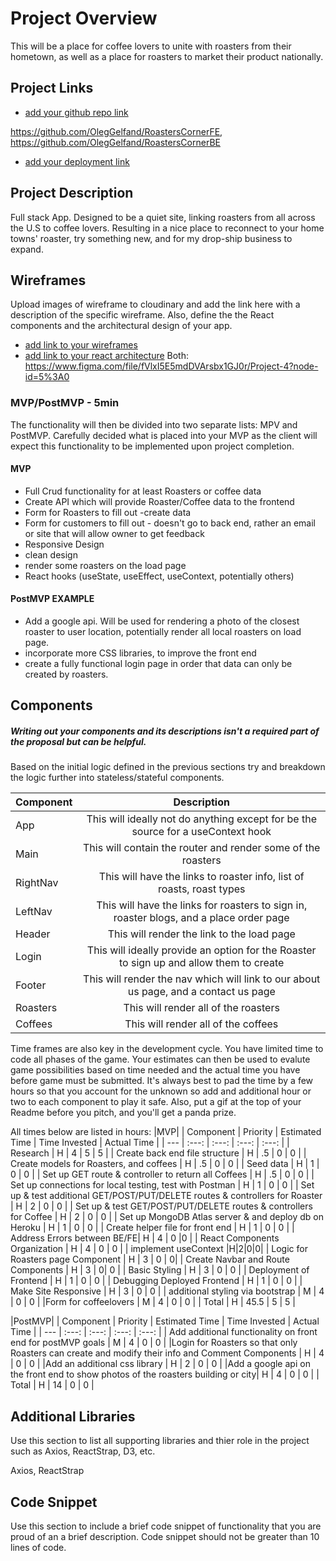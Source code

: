 # Project Overview
This will be a place for coffee lovers to unite with roasters from their hometown, as well as a place for roasters to market their product nationally.
## Project Links
 

- [add your github repo link]() 

https://github.com/OlegGelfand/RoastersCornerFE, https://github.com/OlegGelfand/RoastersCornerBE

- [add your deployment link]()


## Project Description
Full stack App. Designed to be a quiet site, linking roasters from all across the U.S to coffee lovers. Resulting in a nice place to reconnect to your home towns' roaster, try something new, and for my drop-ship business to expand.


## Wireframes
Upload images of wireframe to cloudinary and add the link here with a description of the specific wireframe. Also, define the the React components and the architectural design of your app.

- [add link to your wireframes]()
- [add link to your react architecture]()
Both:
https://www.figma.com/file/fVlxI5E5mdDVArsbx1GJ0r/Project-4?node-id=5%3A0


### MVP/PostMVP - 5min
The functionality will then be divided into two separate lists: MPV and PostMVP. Carefully decided what is placed into your MVP as the client will expect this functionality to be implemented upon project completion.

#### MVP
- Full Crud functionality for at least Roasters or coffee data
- Create API which will provide Roaster/Coffee data to the frontend
- Form for Roasters to fill out -create data
- Form for customers to fill out - doesn't go to back end, rather an email or site that will allow owner to get feedback
- Responsive Design
- clean design
- render some roasters on the load page
- React hooks (useState, useEffect, useContext, potentially others)
#### PostMVP EXAMPLE
- Add a google api. Will be used for rendering a photo of the closest roaster to  user location, potentially render all local roasters on load page.
- incorporate more CSS libraries, to improve the front end
- create a fully functional login page in order that data can only be created by roasters.
## Components
##### Writing out your components and its descriptions isn't a required part of the proposal but can be helpful.
Based on the initial logic defined in the previous sections try and breakdown the logic further into stateless/stateful components.

|Component|	Description|
| --- | :---: |  
|App	|This will ideally not do anything except for be the source for a useContext hook|
|Main    |This will contain the router and render some of the roasters|
|RightNav |This will have the links to roaster info, list of roasts, roast types|
|LeftNav |This will have the links for roasters to sign in, roaster blogs, and a place order page|
|Header	|This will render the link to the load page|
|Login	|This will ideally provide an option for the Roaster to sign up and allow them to create |
|Footer	|This will render the nav which will link to our about us page, and a contact us page|
|Roasters |This will render all of the roasters|
|Coffees| This will render all of the coffees


Time frames are also key in the development cycle.  You have limited time to code all phases of the game.  Your estimates can then be used to evalute game possibilities based on time needed and the actual time you have before game must be submitted. It's always best to pad the time by a few hours so that you account for the unknown so add and additional hour or two to each component to play it safe. Also, put a gif at the top of your Readme before you pitch, and you'll get a panda prize.

All times below are listed in hours:
|MVP|
| Component | Priority | Estimated Time | Time Invested | Actual Time |
| --- | :---: |  :---: | :---: | :---: |
| Research | H | 4 | 5 | 5 |
| Create back end file structure | H | .5 | 0 | 0 |
| Create models for Roasters, and coffees | H | .5 | 0 | 0 |
| Seed data  | H | 1 | 0 | 0 |
| Set up GET route & controller to return all Coffees | H | .5 | 0 | 0 |
| Set up connections for local testing, test with Postman | H | 1 | 0 | 0 |
| Set up & test additional GET/POST/PUT/DELETE routes & controllers for Roaster | H | 2 | 0 | 0 |
| Set up & test GET/POST/PUT/DELETE routes & controllers for Coffee | H | 2 | 0 | 0 |
| Set up MongoDB Atlas server & and deploy db on Heroku | H | 1 | 0 | 0 |
| Create helper file for front end | H | 1 | 0 | 0 |
| Address Errors between BE/FE| H | 4 | 0 |0 |
| React Components Organization | H | 4 | 0 | 0 |
| implement useContext |H|2|0|0|
| Logic for Roasters page Component | H | 3 | 0 |  0|
| Create Navbar and Route Components | H | 3 |  0| 0 |
| Basic Styling | H | 3 | 0 | 0 |
| Deployment of Frontend | H | 1 | 0 | 0 |
| Debugging Deployed Frontend | H | 1 | 0 | 0 |
| Make Site Responsive | H | 3 | 0 | 0 |
| additional styling via bootstrap | M | 4 | 0 | 0 |
|Form for coffeelovers | M | 4 | 0 | 0 |
| Total | H | 45.5 | 5 | 5 |

|PostMVP|
| Component | Priority | Estimated Time | Time Invested | Actual Time |
| --- | :---: |  :---: | :---: | :---: |
| Add additional functionality on front end for postMVP goals | M | 4 | 0 | 0 |
|Login for Roasters so that only Roasters can create and modify their info and Comment Components | H | 4 | 0 | 0 |
|Add an additional css library | H | 2 | 0 | 0 |
|Add a google api on the front end to show photos of the roasters building or city| H | 4 | 0 | 0 |
| Total | H | 14 | 0 | 0 |
 
## Additional Libraries
Use this section to list all supporting libraries and thier role in the project such as Axios, ReactStrap, D3, etc.

Axios,
ReactStrap

## Code Snippet
Use this section to include a brief code snippet of functionality that you are proud of an a brief description. Code snippet should not be greater than 10 lines of code.


